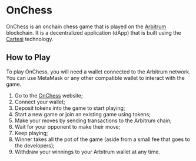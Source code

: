 # OnChess

OnChess is an onchain chess game that is played on the [Arbitrum](https://arbitrum.io) blockchain. It is a decentralized application (dApp) that is built using the [Cartesi](http://cartesi.io) technology.

## How to Play

To play OnChess, you will need a wallet connected to the Arbitrum network. You can use MetaMask or any other compatible wallet to interact with the game.

1. Go to the [OnChess](https://onchess.xyz) website;
2. Connect your wallet;
3. Deposit tokens into the game to start playing;
4. Start a new game or join an existing game using tokens;
5. Make your moves by sending transactions to the Arbitrum chain;
6. Wait for your opponent to make their move;
7. Keep playing;
8. Winner takes all the pot of the game (aside from a small fee that goes to the developers);
9. Withdraw your winnings to your Arbitrum wallet at any time.
